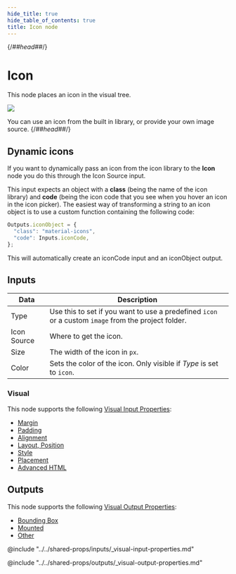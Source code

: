 ```yaml
---
hide_title: true
hide_table_of_contents: true
title: Icon node
---
```


{/*##head##*/}

# Icon

This node places an icon in the visual tree.

<div className="ndl-image-with-background l">

![](/nodes/basic-elements/icon/icon.png)

</div>

You can use an icon from the built in library, or provide your own image source.
{/*##head##*/}

## Dynamic icons

If you want to dynamically pass an icon from the icon library to the **Icon** node you do this through the <span class="ndl-data">Icon Source</span> input.

This input expects an object with a **class** (being the name of the icon library) and **code** (being the icon code that you see when you hover an icon in the icon picker). The easiest way of transforming a string to an icon object is to use a custom function containing the following code:

```js
Outputs.iconObject = {
  "class": "material-icons",
  "code": Inputs.iconCode,
};
```

This will automatically create an <span className="ndl-data">iconCode</span> input and an <span className="ndl-data">iconObject</span> output.

## Inputs

| Data                                          | Description                                                                                         |
| --------------------------------------------- | --------------------------------------------------------------------------------------------------- |
| <span className="ndl-data">Type</span>        | Use this to set if you want to use a predefined `icon` or a custom `image` from the project folder. |
| <span className="ndl-data">Icon Source</span> | Where to get the icon.                                                                              |
| <span className="ndl-data">Size</span>        | The width of the icon in `px`.                                                                      |
| <span className="ndl-data">Color</span>       | Sets the color of the icon. Only visible if _Type_ is set to `icon`.                                |

### Visual

This node supports the following [Visual Input Properties](/nodes/shared-props/inputs/visual-input-properties):

- [Margin](/nodes/shared-props/inputs/visual-input-properties#margin)
- [Padding](/nodes/shared-props/inputs/visual-input-properties#padding)
- [Alignment](/nodes/shared-props/inputs/visual-input-properties#alignment)
- [Layout, Position](/nodes/shared-props/inputs/visual-input-properties#-position)
- [Style](/nodes/shared-props/inputs/visual-input-properties#style)
- [Placement](/nodes/shared-props/inputs/visual-input-properties#placement)
- [Advanced HTML](/nodes/shared-props/inputs/visual-input-properties#advanced-html)

## Outputs

This node supports the following [Visual Output Properties](/nodes/shared-props/outputs/visual-output-properties):

- [Bounding Box](/nodes/shared-props/outputs/visual-output-properties#bounding-box)
- [Mounted](/nodes/shared-props/outputs/visual-output-properties#mounted)
- [Other](/nodes/shared-props/outputs/visual-output-properties#other)

<div className="hidden-props-for-editor">

@include "../../shared-props/inputs/_visual-input-properties.md"

@include "../../shared-props/outputs/_visual-output-properties.md"

</div>
